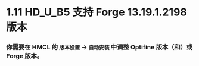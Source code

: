 # 1.11 HD_U_B5 支持 Forge 13.19.1.2198 版本

### 你需要在 HMCL 的 `版本设置` -> `自动安装` 中调整 Optifine 版本（和）或 Forge 版本。
